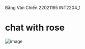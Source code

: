 Bằng Văn Chiến 22021195 INT2204_1

# chat with rose

![image](https://github.com/chien04/chat/assets/127939164/a6926e77-66eb-4e56-82f3-928fa2a6a9a5)
